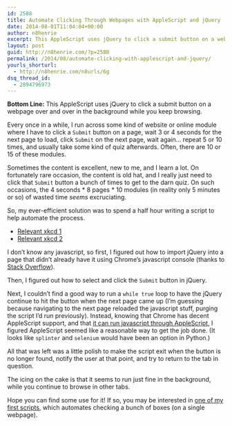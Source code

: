```yaml
---
id: 2588
title: Automate Clicking Through Webpages with AppleScript and jQuery
date: 2014-08-01T11:04:04+00:00
author: n8henrie
excerpt: This AppleScript uses jQuery to click a submit button on a webpage over and over in the background while you keep browsing.
layout: post
guid: http://n8henrie.com/?p=2588
permalink: /2014/08/automate-clicking-with-applescript-and-jquery/
yourls_shorturl:
  - http://n8henrie.com/n8urls/6g
dsq_thread_id:
  - 2894796973
---
```

**Bottom Line:** This AppleScript uses jQuery to click a submit button on a webpage over and over in the background while you keep browsing.<!--more-->

Every once in a while, I run across some kind of website or online module where I have to click a `Submit` button on a page, wait 3 or 4 seconds for the next page to load, click `Submit` on the next page, wait again&#8230; repeat 5 or 10 times, and usually take some kind of quiz afterwards. Often, there are 10 or 15 of these modules.

Sometimes the content is excellent, new to me, and I learn a lot. On fortunately rare occasion, the content is old hat, and I really just need to click that `Submit` button a bunch of times to get to the darn quiz. On such occasions, the 4 seconds \* 8 pages \* 10 modules (in reality only 5 minutes or so) of wasted time _seems_ excruciating.

So, my ever-efficient solution was to spend a half hour writing a script to help automate the process.

  * <a href="http://xkcd.com/1319/" target="_blank">Relevant xkcd 1</a>
  * <a href="http://xkcd.com/1205/" target="_blank">Relevant xkcd 2</a>

I don&#8217;t know any javascript, so first, I figured out how to import jQuery into a page that didn&#8217;t already have it using Chrome&#8217;s javascript console (thanks to <a href="http://stackoverflow.com/questions/7474354/include-jquery-in-the-javascript-console" target="_blank">Stack Overflow</a>).

Then, I figured out how to select and click the `Submit` button in jQuery.

Next, I couldn&#8217;t find a good way to run a `while true` loop to have the jQuery continue to hit the button when the next page came up (I&#8217;m guessing because navigating to the next page reloaded the javascript stuff, purging the script I&#8217;d run previously). Instead, knowing that Chrome has decent AppleScript support, and that [it can run javascript through AppleScript](http://n8henrie.com/2014/07/get-google-cache-applescript/ "Get Google Cache AppleScript - n8henrie.com"), I figured AppleScript seemed like a reasonable way to get the job done. (It looks like `splinter` and `selenium` would have been an option in Python.)

All that was left was a little polish to make the script exit when the button is no longer found, notify the user at that point, and try to return to the tab in question.

The icing on the cake is that it seems to run just fine in the background, while you continue to browse in other tabs.

Hope you can find some use for it! If so, you may be interested in [one of my first scripts](http://n8henrie.com/2012/09/applescript-to-automate-checking-checkboxes-in-your-web-browser/), which automates checking a bunch of boxes (on a single webpage).